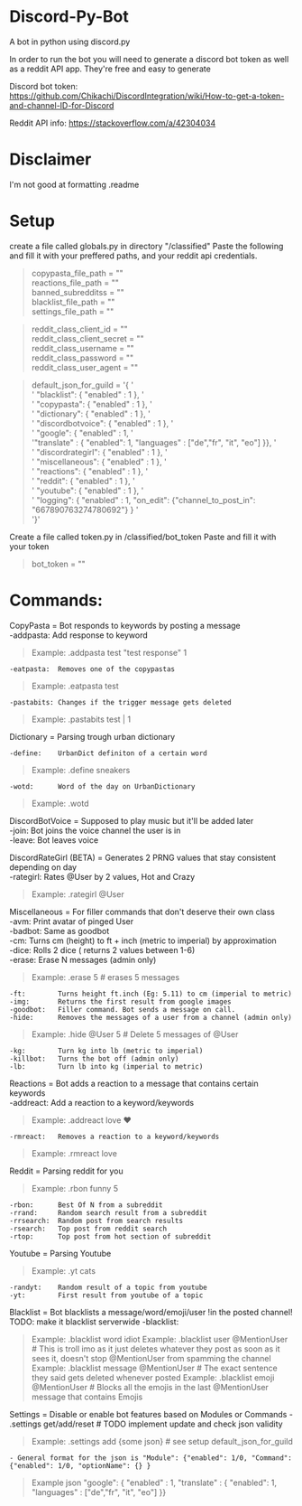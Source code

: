 # Discord-Py-Bot
 A bot in python using discord.py
 
 In order to run the bot you will need to generate a discord bot token as well as a reddit API app. They're free and easy to generate
 
Discord bot token: https://github.com/Chikachi/DiscordIntegration/wiki/How-to-get-a-token-and-channel-ID-for-Discord

Reddit API info: https://stackoverflow.com/a/42304034
 # Disclaimer
 I'm not good at formatting .readme
 # Setup

 create a file called globals.py in directory "/classified"
 Paste the following and fill it with your preffered paths, and your reddit api credentials.

>copypasta_file_path = ""           
reactions_file_path = ""        
banned_subredditss = ""       
blacklist_file_path = ""       
settings_file_path = ""      


>reddit_class_client_id = ""     
reddit_class_client_secret = ""      
reddit_class_username = ""      
reddit_class_password = ""      
reddit_class_user_agent = ""      


>default_json_for_guild = '{ ' \
                         ' "blacklist": { "enabled" : 1 }, ' \
                         ' "copypasta": { "enabled" : 1 }, ' \
                         ' "dictionary": { "enabled" : 1 }, ' \
                         ' "discordbotvoice": { "enabled" : 1 }, ' \
                         ' "google": { "enabled" : 1, ' \
                                '"translate" : { "enabled": 1, "languages" : ["de","fr", "it", "eo"] }}, ' \
                         ' "discordrategirl": { "enabled" : 1 }, ' \
                         ' "miscellaneous": { "enabled" : 1 }, ' \
                         ' "reactions": { "enabled" : 1 }, ' \
                         ' "reddit": { "enabled" : 1 }, ' \
                         ' "youtube": { "enabled" : 1 }, ' \
                         ' "logging": { "enabled" : 1, "on_edit": {"channel_to_post_in": "667890763274780692"} } ' \
                         '}'
    
Create a file called token.py in /classified/bot_token
Paste and fill it with your token
>bot_token = ""

# Commands:   
CopyPasta = Bot responds to keywords by posting a message    
    -addpasta:  Add response to keyword 
    
>Example: .addpasta test "test response" 1

    -eatpasta:  Removes one of the copypastas   
    
>Example: .eatpasta test

    -pastabits: Changes if the trigger message gets deleted 
    
>Example: .pastabits test | 1
               
Dictionary = Parsing trough urban dictionary   

    -define:    UrbanDict definiton of a certain word  
    
>Example: .define sneakers

    -wotd:      Word of the day on UrbanDictionary
    
>Example: .wotd
          
DiscordBotVoice = Supposed to play music but it'll be added later   
    -join:      Bot joins the voice channel the user is in   
    -leave:     Bot leaves voice   
         
DiscordRateGirl (BETA) = Generates 2 PRNG values that stay consistent depending on day   
    -rategirl:  Rates @User by 2 values, Hot and Crazy   
    
>Example: .rategirl @User
         
         
Miscellaneous = For filler commands that don't deserve their own class   
    -avm:       Print avatar of pinged User   
    -badbot:    Same as goodbot       
    -cm:        Turns cm (height) to ft + inch (metric to imperial) by approximation   
    -dice:      Rolls 2 dice ( returns 2 values between 1-6)   
    -erase:     Erase N messages (admin only)  
    
>Example: .erase 5  # erases 5 messages

    -ft:        Turns height ft.inch (Eg: 5.11) to cm (imperial to metric)      
    -img:       Returns the first result from google images      
    -goodbot:   Filler command. Bot sends a message on call.      
    -hide:      Removes the messages of a user from a channel (admin only)
    
>Example: .hide @User 5  # Delete 5 messages of @User

    -kg:        Turn kg into lb (metric to imperial)      
    -killbot:   Turns the bot off (admin only)   
    -lb:        Turn lb into kg (imperial to metric)   
         
Reactions = Bot adds a reaction to a message that contains certain keywords   
    -addreact:  Add a reaction to a keyword/keywords  
    
>Example: .addreact love :heart:

    -rmreact:   Removes a reaction to a keyword/keywords
    
>Example: .rmreact love
        
Reddit = Parsing reddit for you   

>Example: .rbon funny 5

    -rbon:      Best Of N from a subreddit   
    -rrand:     Random search result from a subreddit   
    -rrsearch:  Random post from search results      
    -rsearch:   Top post from reddit search      
    -rtop:      Top post from hot section of subreddit   
         
Youtube = Parsing Youtube     

>Example: .yt cats
   
    -randyt:    Random result of a topic from youtube      
    -yt:        First result from youtube of a topic     
    
Blacklist = Bot blacklists a message/word/emoji/user !in the posted channel! TODO: make it blacklist serverwide
    -blacklist: 
    
>Example: .blacklist word idiot
>Example: .blacklist user @MentionUser # This is troll imo as it just deletes whatever they post as soon as it sees it, doesn't stop @MentionUser from spamming the channel
>Example: .blacklist message @MentionUser # The exact sentence they said gets deleted whenever posted
>Example: .blacklist emoji @MentionUser # Blocks all the emojis in the last @MentionUser message that contains Emojis

    
Settings = Disable or enable bot features based on Modules or Commands
    - .settings get/add/reset # TODO implement update and check json validity
    
> Example: .settings add {some json} # see setup default_json_for_guild

    - General format for the json is "Module": {"enabled": 1/0, "Command": {"enabled": 1/0, "optionName": {} }
    
> Example json "google": { "enabled" : 1, "translate" : { "enabled": 1, "languages" : ["de","fr", "it", "eo"] }}

